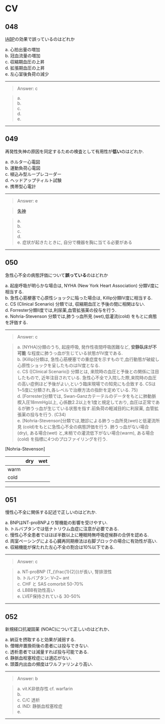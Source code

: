 <!--
Filename: 	CV.md
Project: 	/Users/shume/Developer/physician/GeneralPractitioner/QB
Author: 	shumez <https://github.com/shumez>
Created: 	2019-04-22 21:03:5
Modified: 	2019-07-03 17:50:37
-----
Copyright (c) 2019 shumez
-->

# CV

<!-- ## Contents

1. [...](#)
    1. [...](#) -->


## 048

[IABP]の効果で誤っているのはどれか

a. 心拍出量の増加  
b. 冠血流量の増加  
c. 収縮期血圧の上昇  
d. 拡張期血圧の上昇  
e. 左心室後負荷の減少  

-------------------------------------------------------------

> Answer: c

> a.   
> b.   
> c.   
> d.   
> e.  

-------------------------------------------------------------


## 049

再発性失神の原因を同定するための検査として有用性が**低い**のはどれか.

a. ホルター心電図  
b. 運動負荷心電図  
c. 植込み型ループレコーダー  
d. ヘッドアップティルト試験  
e. 携帯型心電計  

-------------------------------------------------------------

> Answer: e

> [失神][syncope]

> a.   
> b.   
> c.   
> d.   
> e. 症状が起きたときに, 自分で機器を胸に当てる必要がある  

-------------------------------------------------------------


## 050

急性心不全の病態評価について**誤っている**のはどれか

a. 起座呼吸が明らかな場合は, NYHA (New York Heart Association) 分類V度に相当する.  
b. 急性心筋梗塞で心原性ショックに陥った場合は, Killip分類IV度に相当する.  
c. CS (Clinical Scenario) 分類では, 収縮期血圧と予後の間に相関はない.  
d. Forrester分類II度では,利尿薬,血管拡張薬の投与を行う.  
e. Nohria-Stevenson 分類では,肺うっ血所見 (wet),低灌流(cold) をもとに病態を評価する.  

-------------------------------------------------------------

> Answer: c

> a. [NYHA]分類のうち, 起座呼吸, 発作性夜間呼吸困難など, **安静臥床が不可能**
な程度に肺うっ血が生じている状態がIV度である.  
> b. [Killip]分類は, 急性心筋梗塞での重症度を示すもので,血行動態が破綻し心原性ショックを呈したものはIV度となる.  
> c. CS ([Clinical Scenario]) 分類とは, 来院時の血圧と予後との関係に注目したもので, 近年注目されている. 急性心不全で入院した際,来院時の血圧の高い症例ほど予後がよい,という臨床現場での知見にも合致する. CSは1~5度に分類され,各レベルで治療方法の指針を定めている. 75)  
> d. [Forrester]分類では, Swan-Ganzカテーテルのデータをもとに肺動脈楔入圧18mmHg以上, 心係数2.2以上を1度と規定しており, 血圧は正常であるが肺うっ血が生じている状態を指す.前負荷の軽減目的に利尿薬, 血管拡張薬の投与を行う. (C34)  
> e. [Nohria-Stevenson]分類では,聴診による肺うっ血所見(wet)と低灌流所見 (cold)をもとに急性心不全の病態評価を行う. 肺うっ血がない場合 (dry), ある場合(wet) と,末梢での灌流低下がない場合(warm), ある場合 (cold) を指標に4つのプロファイリングを行う.

[Nohria-Stevenson]

|       | dry       | wet       |
|-------|-----------|-----------|
| warm  |           |           |
| cold  |           |           |

-------------------------------------------------------------


## 051

慢性心不全に関係する記述で正しいのはどれか.

a. BNPはNT-proBNPより腎機能の影響を受けやすい.  
b. トルバプタンでは低ナトリウム血症に注意が必要である.  
c. 慢性心不全患者ではほぼ半数以上に睡眠時無呼吸症候群の合併を認める.  
d. 両室ペーシングによる心臓再同期療法は右脚ブロックの場合に有効性が高い.  
e. 収縮機能が保たれた左心不全の割合は10%以下である.  

-------------------------------------------------------------

> Answer: c

> a. NT-proBNP \(T_{\frac{1}{2}}\)が長い, 腎排泄性   
> b. トルバプタン: V~2~ ant  
> c. CHF と SAS comorbit 50-70%  
> d. LBBB有効性高い  
> e. LVEF保持されている 30-50% 

-------------------------------------------------------------


## 052

新規経口抗凝固薬 (NOAC)について正しいのはどれか、

a. 納豆を摂取すると効果が減弱する.  
b. 僧帽弁置換術後の患者には投与できない.  
c. 透析患者では減量すれば投与可能である.  
d. 静脈血栓塞栓症には適応がない.  
e. 頭蓋内出血の頻度はワルファリンより高い.  

-------------------------------------------------------------

> Answer: b

> a. vit.K非依存性 cf. warfarin  
> b.   
> c. C/C 透析  
> d. IND: 静脈血栓塞栓症  
> e.  

-------------------------------------------------------------


## 

<!--
## 

?

a.   
b.   
c.   
d.   
e.  

-------------------------------------------------------------

> Answer: 

> a.   
> b.   
> c.   
> d.   
> e.  

-------------------------------------------------------------
-->

<!-- ref -->
[MMB]: https://shumez.github.io/mnemosyne/MMB/site/

<!-- CV -->
[IABP]: https://shumez.github.io/mnemosyne/MMB/site/c_CV/
[syncope]: https://shumez.github.io/mnemosyne/MMB/site/c_CV/

<!-- fig -->

<style type="text/css">
	img{width: 50%; float: right;}
</style>